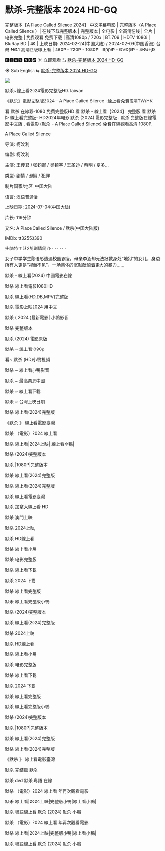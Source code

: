 # 默杀-完整版本 2024 HD-GQ

完整版本【A Place Called Silence 2024】 中文字幕电影 | 完整版本（A Place Called Silence ）| 在线下载完整版本 | 完整版本 | 全电影 | 全高清在线 | 全片 | 电影完整 | 免费观看 免费下载 | 高清1080p / 720p | BT.709 | HDTV 1080i | BluRay BD | 4K | 上映日期: 2024-02-24(中国大陆) / 2024-02-09(中国香港)
台灣 ₦Ø.1 高清正版線上看 | 460₱ - 720₱ - 1080₱ - ฿ⱤⱤł₱ - ĐVĐⱤł₱ - 4₭ɄⱧĐ

🅿🅻🅰🆈 🅽🅾🆆 ☀ 立即观看 ⇆  [默杀-完整版本 2024 HD-GQ](https://www.ranzmovie.com/zh/movie/1300945)
 
☀ Sub English ⇆  [默杀-完整版本 2024 HD-GQ](https://www.ranzmovie.com/en/movie/1300945)

<img src="https://encrypted-tbn0.gstatic.com/images?q=tbn:ANd9GcSGCitsAKdYE7yaq35M-jizXD_FwXC81Wa2Gw&s" />

默杀~線上看2024電影完整版HD.Taiwan

《默杀》電影完整版2024－A Place Called Silence -線上看免費高清TW/HK

看 默杀 在線觀-1080 免費完整版HD 看 默杀 - 線上看【2024】 完整版 看 默杀 ▷ 線上看完整版- HD2024年电影 默杀 (2024) 電影完整版 . 默杀 完整版在線電影中文版 . 看電影 (默杀 - A Place Called Silence) 免費在線觀看高清 1080P.

A Place Called Silence

导演: 柯汶利

编剧: 柯汶利

主演: 王传君 / 张钧甯 / 吴镇宇 / 王圣迪 / 蔡明 / 更多...

类型: 剧情 / 悬疑 / 犯罪

制片国家/地区: 中国大陆

语言: 汉语普通话

上映日期: 2024-07-04(中国大陆)

片长: 119分钟

又名: A Place Called Silence / 默杀(中国大陆版)

IMDb: tt32553390



头脑特工队2的剧情简介 · · · · · ·



女子中学学生陈语彤遭遇校园霸凌，母亲李涵却无法拯救身处“地狱”的女儿，身边所有人更是“视而不见”，一场集体的沉默酝酿着更大的暴力……



默杀 - 線上看(2024) 中國電影在線

默杀 線上看電影1080HD

默杀 線上看(HD,DB,MPV)完整版

默杀 電影上映2024 用中文

默杀 ( 2024 )最新電影| 小鴨影音

默杀 完整版本

默杀 (2024) 電影原版

默杀 ~ 线上看1080p

看~ 默杀 (HD)小鴨視頻

默杀 ~ 線上看小鴨影音

默杀 ~ 最高票房中國

默杀 ~ 線上看下載

默杀 ~ 台灣上映日期

默杀 線上看(2024)完整版

《默杀 》 線上看電影臺灣

默杀 （電影）2024 線上看

默杀 線上看|2024上映| 線上看小鴨|

默杀 (2024)完整版本

默杀 |1080P|完整版本

默杀 線上看(2024)完整版

默杀 線上看(2024)完整版

默杀 線上看電影臺灣

默杀 加拿大線上看 HD

默杀 澳門上映

默杀 2024上映,

默杀 HD線上看

默杀 線上看小鴨

默杀 电影完整版

默杀 線上看下載

默杀 2024 下載

默杀 線上看完整版

默杀 線上看完整版小鴨

默杀 (2024)完整版本

默杀 線上看(2024)完整版

默杀 2024上映

默杀 HD線上看

默杀 線上看小鴨

默杀 电影完整版

默杀 線上看下載

默杀 2024 下載

默杀 線上看完整版

默杀 線上看完整版小鴨

默杀 (2024)完整版本

默杀 |1080P|完整版本

默杀 線上看(2024)完整版

默杀 線上看(2024)完整版

《默杀 》 線上看電影臺灣

默杀 完结篇 默杀

默杀 dvd 默杀 粵語 在線

默杀 （電影）2024 線上看 年再次觀看電影

默杀 線上看|2024上映|完整版小鴨|線上看小鴨|

默杀 粵語線上看 默杀 (2024) 默杀 小鴨

默杀 （電影）2024 線上看 年再次觀看電影

默杀 線上看|2024上映|完整版小鴨|線上看小鴨|

默杀 粵語線上看 默杀 (2024) 默杀 小鴨
